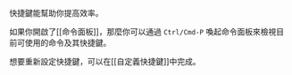 快捷鍵能幫助你提高效率。

如果你開啟了[[命令面板]]，那麼你可以通過 `Ctrl/Cmd-P` 喚起命令面板來檢視目前可使用的命令及其快捷鍵。

想要重新設定快捷鍵，可以在[[自定義快捷鍵]]中完成。